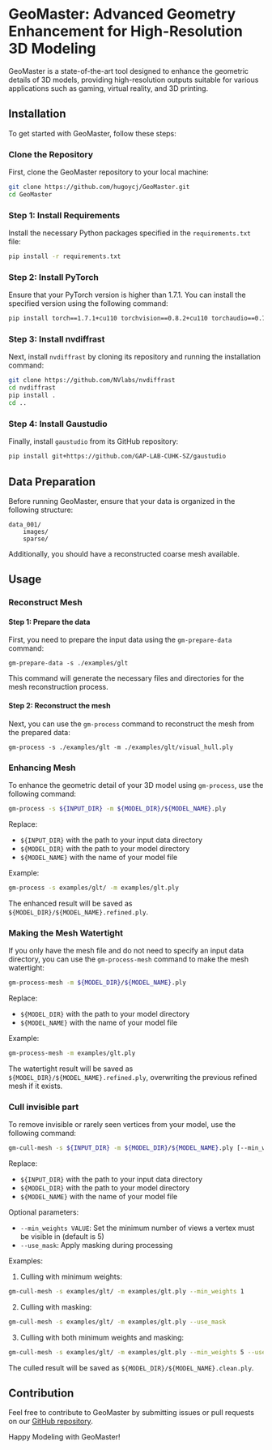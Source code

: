 # GeoMaster: Advanced Geometry Enhancement for High-Resolution 3D Modeling

GeoMaster is a state-of-the-art tool designed to enhance the geometric details of 3D models, providing high-resolution outputs suitable for various applications such as gaming, virtual reality, and 3D printing.

## Installation

To get started with GeoMaster, follow these steps:

### Clone the Repository

First, clone the GeoMaster repository to your local machine:
```bash
git clone https://github.com/hugoycj/GeoMaster.git
cd GeoMaster
```

### Step 1: Install Requirements

Install the necessary Python packages specified in the `requirements.txt` file:
```bash
pip install -r requirements.txt
```

### Step 2: Install PyTorch

Ensure that your PyTorch version is higher than 1.7.1. You can install the specified version using the following command:
```bash
pip install torch==1.7.1+cu110 torchvision==0.8.2+cu110 torchaudio==0.7.2 -f https://download.pytorch.org/whl/torch_stable.html
```

### Step 3: Install nvdiffrast

Next, install `nvdiffrast` by cloning its repository and running the installation command:
```bash
git clone https://github.com/NVlabs/nvdiffrast
cd nvdiffrast
pip install .
cd ..
```

### Step 4: Install Gaustudio

Finally, install `gaustudio` from its GitHub repository:
```bash
pip install git+https://github.com/GAP-LAB-CUHK-SZ/gaustudio
```

## Data Preparation

Before running GeoMaster, ensure that your data is organized in the following structure:
```
data_001/
    images/
    sparse/
```
Additionally, you should have a reconstructed coarse mesh available.

## Usage
### Reconstruct Mesh
#### Step 1: Prepare the data
First, you need to prepare the input data using the `gm-prepare-data` command:

```
gm-prepare-data -s ./examples/glt
```

This command will generate the necessary files and directories for the mesh reconstruction process.

#### Step 2: Reconstruct the mesh
Next, you can use the `gm-process` command to reconstruct the mesh from the prepared data:

```
gm-process -s ./examples/glt -m ./examples/glt/visual_hull.ply
```

### Enhancing Mesh

To enhance the geometric detail of your 3D model using `gm-process`, use the following command:

```bash
gm-process -s ${INPUT_DIR} -m ${MODEL_DIR}/${MODEL_NAME}.ply
```

Replace:
- `${INPUT_DIR}` with the path to your input data directory
- `${MODEL_DIR}` with the path to your model directory
- `${MODEL_NAME}` with the name of your model file

Example:
```bash
gm-process -s examples/glt/ -m examples/glt.ply
```

The enhanced result will be saved as `${MODEL_DIR}/${MODEL_NAME}.refined.ply`.

### Making the Mesh Watertight

If you only have the mesh file and do not need to specify an input data directory, you can use the `gm-process-mesh` command to make the mesh watertight:

```bash
gm-process-mesh -m ${MODEL_DIR}/${MODEL_NAME}.ply
```

Replace:
- `${MODEL_DIR}` with the path to your model directory
- `${MODEL_NAME}` with the name of your model file

Example:
```bash
gm-process-mesh -m examples/glt.ply
```

The watertight result will be saved as `${MODEL_DIR}/${MODEL_NAME}.refined.ply`, overwriting the previous refined mesh if it exists.

### Cull invisible part

To remove invisible or rarely seen vertices from your model, use the following command:

```bash
gm-cull-mesh -s ${INPUT_DIR} -m ${MODEL_DIR}/${MODEL_NAME}.ply [--min_weights VALUE] [--use_mask]
```

Replace:
- `${INPUT_DIR}` with the path to your input data directory
- `${MODEL_DIR}` with the path to your model directory
- `${MODEL_NAME}` with the name of your model file

Optional parameters:
- `--min_weights VALUE`: Set the minimum number of views a vertex must be visible in (default is 5)
- `--use_mask`: Apply masking during processing

Examples:

1. Culling with minimum weights:
```bash
gm-cull-mesh -s examples/glt/ -m examples/glt.ply --min_weights 1
```

2. Culling with masking:
```bash
gm-cull-mesh -s examples/glt/ -m examples/glt.ply --use_mask
```

3. Culling with both minimum weights and masking:
```bash
gm-cull-mesh -s examples/glt/ -m examples/glt.ply --min_weights 5 --use_mask
```

The culled result will be saved as `${MODEL_DIR}/${MODEL_NAME}.clean.ply`.

## Contribution

Feel free to contribute to GeoMaster by submitting issues or pull requests on our [GitHub repository](https://github.com/hugoycj/GeoMaster).

Happy Modeling with GeoMaster!
